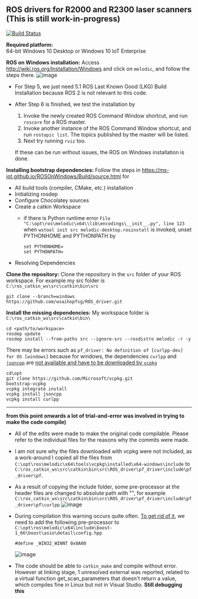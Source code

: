 ## ROS drivers for R2000 and R2300 laser scanners (This is still work-in-progress)

[![Build Status](https://travis-ci.org/PepperlFuchs/ROS_driver.svg?branch=master)](https://travis-ci.org/PepperlFuchs/ROS_driver)

**Required platform:**  
64-bit Windows 10 Desktop or Windows 10 IoT Enterprise

**ROS on Windows installation:**  Access http://wiki.ros.org/Installation/Windows and click on `melodic`, and follow the steps there. ![image](https://user-images.githubusercontent.com/75309631/100847609-fee64f80-34ba-11eb-9c47-96670d437385.png)

  * For Step 5, we just need 5.1 ROS Last Known Good (LKG) Build Installation because ROS 2 is not relevant to this code.

  * After Step 6 is finished, we test the installation by 
    1. Invoke the newly created ROS Command Window shortcut, and run `roscore` for a ROS master.
    2. Invoke another instance of the ROS Command Window shortcut, and run `rostopic list`. The topics published by the master will be listed. 
    3. Next try running `rviz` too. 
    
    If these can be run without issues, the ROS on Windows installation is done.

**Installing bootstrap dependencies:** Follow the steps in https://ms-iot.github.io/ROSOnWindows/Build/source.html for 

  * All build tools (compiler, CMake, etc.) installation
  * Initializing rosdep
  * Configure Chocolatey sources
  * Create a catkin Workspace
    * if there is Python runtime error `File "C:\opt\ros\melodic\x64\\lib\encodings\__init__.py", line 123` when `wstool init src melodic-desktop.rosinstall` is invoked, unset  PYTHONHOME and PYTHONPATH by
    
      ```
      set PYTHONHOME=
      set PYTHONPATH=
      ```
  * Resolving Dependencies
  
**Clone the repository:** Clone the repository in the `src` folder of your ROS workspace. For example my src folder is `C:\ros_catkin_ws\src\catkin\bin\src`
```
git clone --branch=windows https://github.com/wsaihopfsg/ROS_driver.git
```
**Install the missing dependencies:** My workspace folder is `C:\ros_catkin_ws\src\catkin\bin\`
```
cd <path/to/workspace>
rosdep update
rosdep install --from-paths src --ignore-src --rosdistro melodic -r -y
```
There may be errors such as `pf_driver: No definition of [curlpp-dev] for OS [windows]` because for windows, the dependencies `curlpp` and [`jsoncpp`](https://github.com/open-source-parsers/jsoncpp) are [not available and have to be downloaded by `vcpkg`](https://github.com/ros-industrial-consortium/tesseract/issues/146#issue-505378940)

```
cd\opt
git clone https://github.com/Microsoft/vcpkg.git
bootstrap-vcpkg
vcpkg integrate install
vcpkg install jsoncpp
vcpkg install curlpp
```
---
**from this point onwards a lot of trial-and-error was involved in trying to make the code compile)**

  * All of the edits were made to make the original code compilable. Please refer to the individual files for the reasons why the commits were made.

  * I am not sure why the files downloaded with vcpkg were not included, as a work-around I copied all the files from `C:\opt\ros\melodic\x64\tools\vcpkg\installed\x64-windows\include` to `C:\ros_catkin_ws\src\catkin\bin\src\ROS_driver\pf_driver\include\pf_driver\pf`. 
  
  * As a result of copying the include folder, some pre-processor at the header files are changed to absolute path with "", for example `C:\ros_catkin_ws\src\catkin\bin\src\ROS_driver\pf_driver\include\pf_driver\pf\curlpp`
  ![image](https://user-images.githubusercontent.com/75309631/100881247-a9289c00-34e8-11eb-8fda-5616cf93df33.png)
  
  * During compilation this warning occurs quite often. [To get rid of it](https://docs.microsoft.com/en-us/cpp/porting/modifying-winver-and-win32-winnt?view=msvc-160), we need to add the following pre-processor to `C:\opt\ros\melodic\x64\include\boost-1_66\boost\asio\detail\config.hpp`
    ```
    #define _WIN32_WINNT 0x0A00
    ````
    ![image](https://user-images.githubusercontent.com/75309631/100874537-b2f9d180-34df-11eb-8f08-b661e46114e1.png)

  * The code should be able to `catkin_make` and compile without error. However at linking stage, 1 unresolved external was reported, related to a virtual function get_scan_parameters that doesn't return a value, which compiles fine in Linux but not in Visual Studio.
  **Still debugging this**
    
